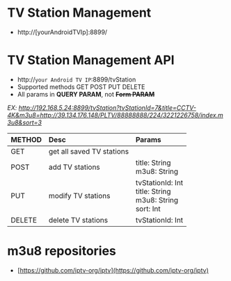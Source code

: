 # TV Station Management
* http://[yourAndroidTVIp]:8899/

# TV Station Management API
* http://`your Android TV IP`:8899/tvStation
* Supported methods GET POST PUT DELETE
* All params in **QUERY PARAM**, not **~~Form PARAM~~**

*EX: http://192.168.5.24:8899/tvStation?tvStationId=7&title=CCTV-4K&m3u8=http://39.134.176.148/PLTV/88888888/224/3221226758/index.m3u8&sort=3*

| METHOD | Desc | Params |
|:-------|:-----|:---|
| GET | get all saved TV stations |   |
| POST | add TV stations | title: String <br> m3u8: String |
| PUT | modify TV stations | tvStationId: Int <br> title: String <br> m3u8: String <br> sort: Int |
| DELETE | delete TV stations | tvStationId: Int |

# m3u8 repositories
* [https://github.com/iptv-org/iptv](https://github.com/iptv-org/iptv)